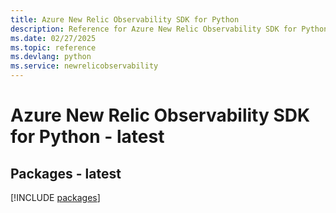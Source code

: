 ```yaml
---
title: Azure New Relic Observability SDK for Python
description: Reference for Azure New Relic Observability SDK for Python
ms.date: 02/27/2025
ms.topic: reference
ms.devlang: python
ms.service: newrelicobservability
---
```

# Azure New Relic Observability SDK for Python - latest
## Packages - latest
[!INCLUDE [packages](new-relic-observability-index.md)]